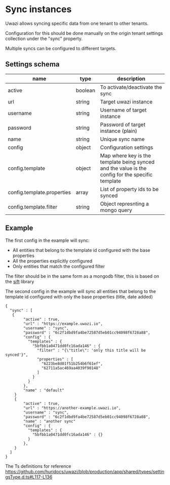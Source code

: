 # Sync instances

Uwazi allows syncing specific data from one tenant to other tenants.

Configuration for this should be done manually on the origin tenant settings collection under the "sync" property.

Multiple syncs can be configured to different targets.


## Settings schema

| name | type | description | 
| -----| ----|------------|
| active| boolean | To activate/deactivate the sync|
| url| string | Target uwazi instance|
| username| string | Username of target instance|
| password| string | Password of target instance (plain)|
| name| string | Unique sync name|
| config| object | Configuration settings|
| config.template| object | Map where key is the template being synced and the value is the config for the specific template|
| config.template.properties| array | List of property ids to be synced|
| config.template.filter| string | Object represnting a mongo query|

## Example

The first config in the example will sync:
- All entities that belong to the template id configured with the base properties
- All the properties explicitly configured
- Only entities that match the configured filter

The filter should be in the same form as a mongodb filter, this is based on the [sift](https://github.com/crcn/sift.js) library

The second config in the example will sync all entities that belong to the template id configured with only the base properties (title, date added)

```
{
  "sync" : [
   {
        "active" : true,
        "url" : "https://example.uwazi.io",
        "username" : "sync",
        "password" : "6c2f1dbd9fa4be72587d5eb01cc94098f6728a88",
        "config" : {
          "templates" : {
            "5bfbb1a0471dd0fc16ada146" : {
              "filter" : "{\"title\": 'only this title will be synced'}",
              "properties" : [
                "6223be8d01f51b254b6f61ef",
                "62711a5ac469aa4039f90148"
              ]
            }
          }
        },
        "name" : "default"
    }
    {
        "active" : true,
        "url" : "https://another-example.uwazi.io",
        "username" : "sync",
        "password" : "6c2f1dbd9fa4be72587d5eb01cc94098f6728a88",
        "name" : "another sync"
        "config" : {
          "templates" : {
            "5bfbb1a0471dd0fc16ada146" : {}
          }
        },
    }
  ]
}

```

The Ts definitions for reference https://github.com/huridocs/uwazi/blob/production/app/shared/types/settingsType.d.ts#L117-L136

